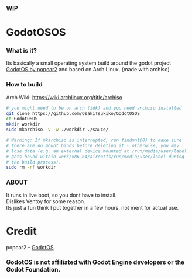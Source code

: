### WIP
  
# GodotOSOS
### What is it?
Its basically a small operating system build around the godot project [GodotOS by popcar2](https://github.com/popcar2/GodotOS) and based on Arch Linux. (made with archiso)

### How to build
Arch Wiki: https://wiki.archlinux.org/title/archiso  
  
```bash
# you might need to be on arch (idk) and you need archiso installed
git clone https://github.com/OsakiTsukiko/GodotOSOS
cd GodotOSOS
mkdir workdir
sudo mkarchiso -v -w ./workdir ./sauce/

# Warning: If mkarchiso is interrupted, run findmnt(8) to make sure 
# there are no mount binds before deleting it - otherwise, you may 
# lose data (e.g. an external device mounted at /run/media/user/label 
# gets bound within work/x86_64/airootfs/run/media/user/label during 
# the build process).
sudo rm -rf workdir
```
  
### ABOUT
It runs in live boot, so you dont have to install.  
Dislikes Ventoy for some reason.  
Its just a fun think I put together in a few hours, not ment for actual use.  

# Credit
popcar2 - [GodotOS](https://github.com/popcar2/GodotOS)

### GodotOS is not affiliated with Godot Engine developers or the Godot Foundation.
